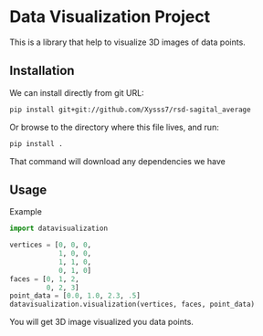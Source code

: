 # Data Visualization Project

This is a library that help to visualize 3D images of data points.

## Installation

We can install directly from git URL:
```bash
pip install git+git://github.com/Xysss7/rsd-sagital_average
```

Or browse to the directory where this file lives, and run:
```bash
pip install .
```
That command will download any dependencies we have

## Usage
Example

```python
import datavisualization

vertices = [0, 0, 0,
            1, 0, 0,
            1, 1, 0,
            0, 1, 0]
faces = [0, 1, 2,
         0, 2, 3]
point_data = [0.0, 1.0, 2.3, .5]
datavisualization.visualization(vertices, faces, point_data)
```

You will get 3D image visualized you data points.
